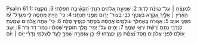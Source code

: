 Psalm 61
1: לַמְנַצֵּ֬חַ ׀ עַֽל־ נְגִינַ֬ת לְדָוִֽד׃
2: שִׁמְעָ֣ה אֱ֭לֹהִים רִנָּתִ֑י הַ֝קְשִׁ֗יבָה תְּפִלָּתִֽי׃
3: מִקְצֵ֤ה הָאָ֨רֶץ ׀ אֵלֶ֣יךָ אֶ֭קְרָא בַּעֲטֹ֣ף לִבִּ֑י בְּצוּר־ יָר֖וּם מִמֶּ֣נִּי תַנְחֵֽנִי׃
4: כִּֽי־ הָיִ֣יתָ מַחְסֶ֣ה לִ֑י מִגְדַּל־ עֹ֝֗ז מִפְּנֵ֥י אוֹיֵֽב׃
5: אָג֣וּרָה בְ֭אָהָלְךָ עוֹלָמִ֑ים אֶֽחֱסֶ֨ה בְסֵ֖תֶר כְּנָפֶ֣יךָ סֶּֽלָה׃
6: כִּֽי־ אַתָּ֣ה אֱ֭לֹהִים שָׁמַ֣עְתָּ לִנְדָרָ֑י נָתַ֥תָּ יְ֝רֻשַּׁ֗ת יִרְאֵ֥י שְׁמֶֽךָ׃
7: יָמִ֣ים עַל־ יְמֵי־ מֶ֣לֶךְ תּוֹסִ֑יף שְׁ֝נוֹתָ֗יו כְּמוֹ־ דֹ֥ר וָדֹֽר׃
8: יֵשֵׁ֣ב ע֭וֹלָם לִפְנֵ֣י אֱלֹהִ֑ים חֶ֥סֶד וֶ֝אֱמֶ֗ת מַ֣ן יִנְצְרֻֽהוּ׃
9: כֵּ֤ן אֲזַמְּרָ֣ה שִׁמְךָ֣ לָעַ֑ד לְֽשַׁלְּמִ֥י נְדָרַ֗י י֣וֹם ׀ יֽוֹם׃